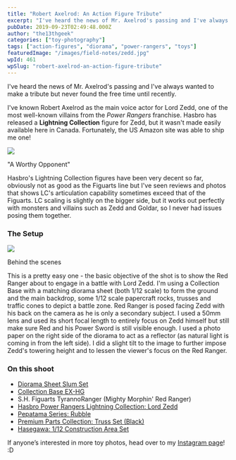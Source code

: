 ```yaml
---
title: "Robert Axelrod: An Action Figure Tribute"
excerpt: "I've heard the news of Mr. Axelrod's passing and I've always wanted to make a tribute but never found the free time until recently. I've known Robert Axelrod…"
pubDate: 2019-09-23T02:49:48.000Z
author: "the13thgeek"
categories: ["toy-photography"]
tags: ["action-figures", "diorama", "power-rangers", "toys"]
featuredImage: "/images/field-notes/zedd.jpg"
wpId: 461
wpSlug: "robert-axelrod-an-action-figure-tribute"
---
```


I've heard the news of Mr. Axelrod's passing and I've always wanted to make a tribute but never found the free time until recently.

I've known Robert Axelrod as the main voice actor for Lord Zedd, one of the most well-known villains from the _Power Rangers_ franchise. Hasbro has released a **Lightning Collection** figure for Zedd, but it wasn't made easily available here in Canada. Fortunately, the US Amazon site was able to ship me one!

![](/images/field-notes/zedd.jpg)

"A Worthy Opponent"

Hasbro's Lightning Collection figures have been very decent so far, obviously not as good as the Figuarts line but I've seen reviews and photos that shows LC's articulation capability sometimes exceed that of the Figuarts. LC scaling is slightly on the bigger side, but it works out perfectly with monsters and villains such as Zedd and Goldar, so I never had issues posing them together.

### The Setup

![](/images/field-notes/zedd-bts.jpg)

Behind the scenes

This is a pretty easy one - the basic objective of the shot is to show the Red Ranger about to engage in a battle with Lord Zedd. I'm using a Collection Base with a matching diorama sheet (both 1/12 scale) to form the ground and the main backdrop, some 1/12 scale papercraft rocks, trusses and traffic cones to depict a battle zone. Red Ranger is posed facing Zedd with his back on the camera as he is only a secondary subject. I used a 50mm lens and used its short focal length to entirely focus on Zedd himself but still make sure Red and his Power Sword is still visible enough. I used a photo paper on the right side of the diorama to act as a reflector (as natural light is coming in from the left side). I did a slight tilt to the image to further impose Zedd's towering height and to lessen the viewer's focus on the Red Ranger.

### On this shoot

*   [Diorama Sheet Slum Set](https://www.amiami.com/eng/detail/?gcode=FIGURE-049540)
*   [Collection Base EX-HG](https://www.1999.co.jp/eng/10509966)
*   S.H. Figuarts TyrannoRanger (Mighty Morphin' Red Ranger)
*   [Hasbro Power Rangers Lightning Collection: Lord Zedd](https://hasbropulse.com/collections/lightning-collection/products/power-rangers-lightning-collection-mighty-morphin-lord-zedd)
*   [Pepatama Series: Rubble](https://www.amazon.com/PEPATAMA-Paper-diorama-rubble-Concrete/dp/B074YZ5JVK/)
*   [Premium Parts Collection: Truss Set (Black)](https://www.amazon.co.jp/gp/product/B06XW819XX/)
*   [Hasegawa: 1/12 Construction Area Set](https://hlj.com/1-12-scale-security-equipment-for-construction-area-hsgfa08)

If anyone’s interested in more toy photos, head over to my [Instagram page](https://instagram.com/the13thgeek/)! :D
